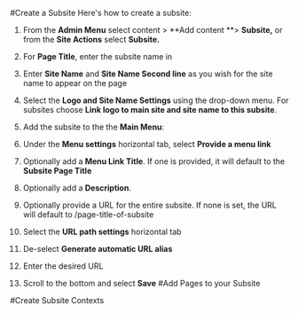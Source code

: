 #Create a Subsite
Here&#39;s how to create a subsite:

1.  From the **Admin Menu** select content &gt; **Add content **&gt; **Subsite,** or from the **Site Actions** select **Subsite.**

2.  For **Page Title**, enter the subsite name in

3.  Enter **Site Name** and **Site Name Second line** as you wish for the site name to appear on the page

4.  Select the **Logo and Site Name Settings** using the drop-down menu. For subsites choose **Link logo to main site and site name to this subsite**.

5.  Add the subsite to the the **Main Menu**:

  1.  Under the **Menu settings** horizontal tab, select **Provide a menu link**

  2.  Optionally add a **Menu Link Title**. If one is provided, it will default to the **Subsite Page Title**

  3.  Optionally add a **Description**.
6.  Optionally provide a URL for the entire subsite. If none is set, the URL will default to /page-title-of-subsite

  1.  Select the **URL path settings** horizontal tab

  2.  De-select **Generate automatic URL alias**

  3.  Enter the desired URL
7.  Scroll to the bottom and select **Save**
#Add Pages to your Subsite

#Create Subsite Contexts
